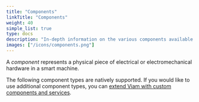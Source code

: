 ```yaml
---
title: "Components"
linkTitle: "Components"
weight: 40
simple_list: true
type: docs
description: "In-depth information on the various components available within the Viam system."
images: ["/icons/components.png"]
---
```


A *component* represents a physical piece of electrical or electromechanical hardware in a smart machine.

The following component types are natively supported.
If you would like to use additional component types, you can [extend Viam with custom components and services](/extend/).
